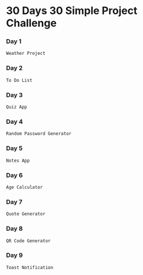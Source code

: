 # 30 Days 30 Simple Project Challenge

### Day 1
```
Weather Project
```

### Day 2
```
To Do List
```

### Day 3
```
Quiz App
```

### Day 4
```
Random Password Generator
```

### Day 5
```
Notes App
```

### Day 6
```
Age Calculator
```

### Day 7
```
Quote Generator
```

### Day 8
```
QR Code Generator
```

### Day 9
```
Toast Notification
```